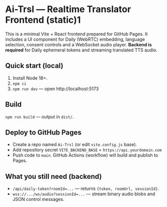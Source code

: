 # Ai-Trsl — Realtime Translator Frontend (static)1

This is a minimal Vite + React frontend prepared for GitHub Pages.
It includes a UI component for Daily (WebRTC) embedding, language selection,
consent controls and a WebSocket audio player. **Backend is required** for
Daily ephemeral tokens and streaming translated TTS audio.

## Quick start (local)
1. Install Node 18+.
2. `npm ci`
3. `npm run dev` — open http://localhost:5173

## Build
`npm run build` — output in `dist/`.

## Deploy to GitHub Pages
- Create a repo named `Ai-Trsl` (or edit `vite.config.js` base).
- Add repository secret `VITE_BACKEND_BASE` = `https://api.yourdomain.com`
- Push code to `main`. GitHub Actions (workflow) will build and publish to Pages.

## What you still need (backend)
- `/api/daily-token?roomId=...` — returns `{token, roomUrl, sessionId}`.
- `wss://.../ws/audio?sessionId=...` — stream binary audio blobs and JSON control messages.
